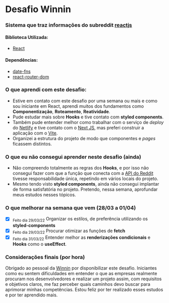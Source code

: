 # Desafio Winnin

### Sistema que traz informações do subreddit [reactjs](https://www.reddit.com/r/reactjs/)

#### Biblioteca Utilizada:
 - [React](https://pt-br.reactjs.org/)

#### Dependências: 
- [date-fns](https://date-fns.org/docs/Getting-Started)
- [react-router-dom](https://v5.reactrouter.com/web/guides/quick-start)

### O que aprendi com este desafio:
 - Estive  em contato com este desafio por uma semana ou mais e como sou iniciante em React, aprendi muitos dos fundamentos como **Componentização**, **Roteamento**, **Reatividade**.
 - Pude estudar mais sobre **Hooks** e tive contato com **styled components**.
 - Também pude entender melhor como trabalhar com o serviço de *deploy* do [Netlify](https://www.netlify.com/) e tive contato com o [Next JS](https://nextjs.org/), mas preferi construir a aplicação com o [Vite](https://vitejs.dev/).
 - Organizei a estrutura do projeto de modo que componentes e *pages* ficassem distintos.  

### O que eu não consegui aprender neste desafio (ainda)

 - Não compreendo totalmente as regras dos **Hooks**, e por isso não consegui fazer com que a função que conecta com a [API do Reddit](https://www.reddit.com/dev/api/) tivesse responsabilidade única, repetindo em vários locais do projeto. 
 - Mesmo tendo visto **styled components**, ainda não consegui implantar de forma satisfatória no projeto. Pretendo, nessa semana, aprofundar meus estudos nesses tópicos.

### O que melhorar na semana que vem (28/03 a 01/04)
 - [x] <sub>Feito dia 29/03/22</sub> Organizar os estilos, de preferência utilizando os **styled-components** 
 - [x] <sub>Feito dia 29/03/22</sub> Procurar otimizar as funções de **fetch**
 - [x] <sub>Feito dia 31/03/22</sub> Entender melhor as **renderizações condicionais** e **Hooks** como o **useEffect**.
 
### Considerações finais (por hora)

Obrigado ao pessoal da [Winnin](https://www.winnin.com/) por disponibilizar este desafio. Iniciantes como eu sentem dificuldades em entender o que as empresas realmente procuram nos desenvolvedores e realizar um projeto assim, com requisitos e objetivos claros, me faz perceber quais caminhos devo buscar para aprimorar minhas competências.
Estou feliz por ter realizado esses estudos e por ter aprendido mais. 


